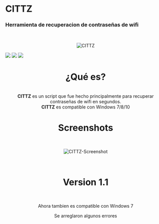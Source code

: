 # CITTZ 
<h3> Herramienta de recuperacion de contraseñas de wifi</h3>
<br/>
<p align="center">
<img src="https://imgur.com/t8H61TE.jpg" title="CITTZ">
</p>
<img src="https://imgur.com/TAuS5PE.jpg"> <img src="https://imgur.com/4NzFbFQ.jpg"> <img src="https://imgur.com/l2vHvj8.jpg">
<h1>
<div align='center'>
¿Qué es?
</div></h1>
<br/>
<div align='center'>
<b>CITTZ</b> es un script que fue hecho principalmente para recuperar contraseñas de wifi en segundos.
<br/>
<b>CITTZ</b> es compatible con Windows 7/8/10</p>
</div></h1>
<h1>
<div align='center'>
Screenshots
</div></h1>
<br/>
<p align="center">
<img src="https://imgur.com/ocUdviz.jpg" title="CITTZ-Screenshot">
</p>
<br/>
<h1>
<div align='center'>
  Version <b>1.1</b>
</div></h1>
<br/>
<div align='center'>
  <p> Ahora tambien es compatible con Windows 7 </p>
  <p> Se arreglaron algunos errores </p>
</div></h1>

 
